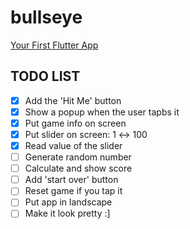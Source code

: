 # bullseye

[Your First Flutter App](https://www.raywenderlich.com/13739693-your-first-flutter-app)

## TODO LIST
- [X] Add the 'Hit Me' button
- [X] Show a popup when the user tapbs it
- [X] Put game info on screen
- [X] Put slider on screen: 1 ↔ 100
- [X] Read value of the slider
- [ ] Generate random number
- [ ] Calculate and show score
- [ ] Add 'start over' button
- [ ] Reset game if you tap it
- [ ] Put app in landscape
- [ ] Make it look pretty :]
